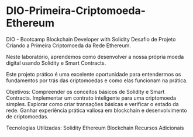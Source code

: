 # DIO-Primeira-Criptomoeda-Ethereum

DIO - Bootcamp Blockchain Developer with Solidity
Desafio de Projeto Criando a Primeira Criptomoeda da Rede Ethereum.

Neste laboratório, aprendemos como desenvolver a nossa própria moeda digital usando Solidity e Smart Contracts.

Este projeto prático é uma excelente oportunidade para entendermos os fundamentos por trás das criptomoedas e como elas funcionam na prática.

Objetivos:
Compreender os conceitos básicos de Solidity e Smart Contracts.
Implementar um contrato inteligente para uma criptomoeda simples.
Explorar como criar transações básicas e verificar o estado da rede.
Ganhar experiência prática valiosa em blockchain e desenvolvimento de criptomoedas.

Tecnologias Utilizadas:
Solidity
Ethereum Blockchain
Recursos Adicionais
